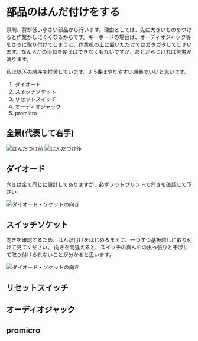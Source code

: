 # 部品のはんだ付けをする

原則、背が低い小さい部品から行います。理由としては、先に大きいものをつけると作業がしにくくなるからです。キーボードの場合は、オーディオジャック等をさきに取り付けてしまうと、作業机の上に置いただけではガタガタしてしまいます。なんらかの治具を使えばできなくもないですが、あとからつければ苦労が減ります。

私は以下の順序を推奨しています。3-5番はやりやすい順番でいいと思います。

1. ダイオード
2. スイッチソケット
3. リセットスイッチ
4. オーディオジャック
5. promicro

## 全景(代表して右手)

![はんだづけ前](/jp60split/before_soldering.jpg)
![はんだづけ後](/jp60split/after_soldering.jpg)



## ダイオード

向きは全て同じに設計してありますが、必ずフットプリントで向きを確認して下さい。


![ダイオード・ソケットの向き](/jp60split/diode_socket.jpg)

## スイッチソケット

向きを確認するため、はんだ付けをはじめるまえに、一つずつ基板越しに取り付けて見てください。
向きを間違えると、スイッチの真ん中の出っ張りと干渉して取り付けられないことが分かると思います。

![ダイオード・ソケットの向き](/jp60split/diode_socket.jpg)
## リセットスイッチ

## オーディオジャック

## promicro

 